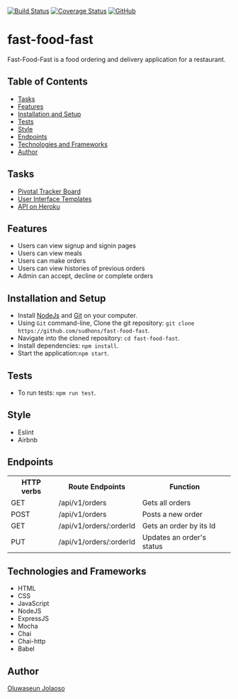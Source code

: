 [![Build Status](https://travis-ci.org/sudhons/fast-food-fast.svg?branch=feature-api-endpoints-160445750)](https://travis-ci.org/sudhons/fast-food-fast)
[![Coverage Status](https://coveralls.io/repos/github/sudhons/fast-food-fast/badge.svg?branch=feature-api-endpoints-160445750)](https://coveralls.io/github/sudhons/fast-food-fast?branch=feature-api-endpoints-160445750)
[![GitHub](https://img.shields.io/github/license/sudhons/fast-food-fast.svg)](https://github.com/sudhons/fast-food-fast/blob/develop/LICENSE.txt)


# fast-food-fast
Fast-Food-Fast is a food ordering and delivery application for a restaurant.

## Table of Contents
* [Tasks](#tasks)
* [Features](#features)
* [Installation and Setup](#installation-and-setup)
* [Tests](#tests)
* [Style](#style)
* [Endpoints](#endpoints)
* [Technologies and Frameworks](#technologies-and-frameworks)
* [Author](#author)

## Tasks

* [Pivotal Tracker Board](https://www.pivotaltracker.com/n/projects/2196419)
* [User Interface Templates](https://sudhons.github.io/fast-food-fast/)
* [API on Heroku](https://food-fast.herokuapp.com/api/v1)

## Features

* Users can view signup and signin pages
* Users can view meals
* Users can make orders
* Users can view histories of previous orders
* Admin can accept, decline or complete orders

## Installation and Setup

* Install [NodeJs](https://nodejs.org/en) and [Git](https://git-scm.com/downloads) on your computer.
* Using `Git` command-line, Clone the git repository: `git clone https://github.com/sudhons/fast-food-fast`.
* Navigate into the cloned repository: `cd fast-food-fast`.
* Install dependencies: `npm install`.
* Start the application:`npm start`.

## Tests

* To run tests: `npm run test`.

## Style

* Eslint
* Airbnb

## Endpoints

<table>
<tr><th>HTTP verbs</th><th>Route Endpoints</th><th>Function</th></tr>
<tr><td>GET</td><td>/api/v1/orders</td><td>Gets all orders</td></tr>
<tr><td>POST</td><td>/api/v1/orders</td><td>Posts a new order</td></tr>
<tr><td>GET</td><td>/api/v1/orders/:orderId</td><td>Gets an order by its Id</td></tr>
<tr><td>PUT</td><td>/api/v1/orders/:orderId </td><td> Updates an order's status</td></tr>
</table>

## Technologies and Frameworks

- HTML
- CSS
- JavaScript
- NodeJS
- ExpressJS
- Mocha
- Chai
- Chai-http
- Babel

## Author

[Oluwaseun Jolaoso](https://github.com/sudhons)
